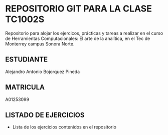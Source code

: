 # REPOSITORIO GIT PARA LA CLASE TC1002S
Repositorio para alojar los ejercicos, prácticas y tareas a realizar 
en el curso de Herramientas Computacionales: El arte de la analítica,
en el Tec de Monterrey campus Sonora Norte.
## ESTUDIANTE 
Alejandro Antonio Bojorquez Pineda

## MATRICULA
A01253099

## LISTADO DE EJERCICIOS
* Lista de los ejercicios contenidos en el repositorio

